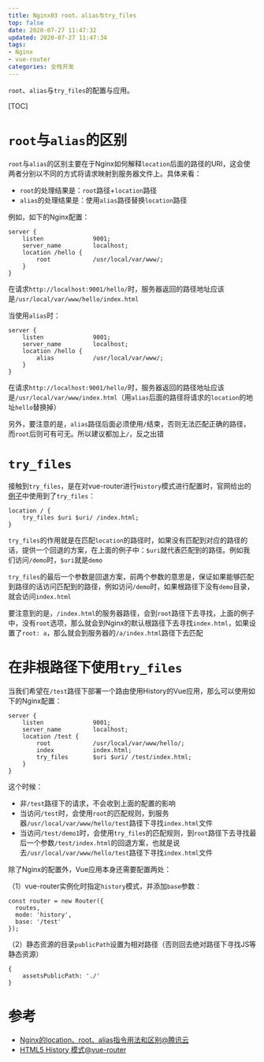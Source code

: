 ```yaml
---
title: Nginx03 root、alias与try_files
top: false
date: 2020-07-27 11:47:32
updated: 2020-07-27 11:47:34
tags:
- Nginx
- vue-router
categories: 全栈开发
---
```


`root`、`alias`与`try_files`的配置与应用。

<!-- more -->

[TOC]

# `root`与`alias`的区别

`root`与`alias`的区别主要在于Nginx如何解释`location`后面的路径的URI，这会使两者分别以不同的方式将请求映射到服务器文件上。具体来看：

- `root`的处理结果是：`root`路径+`location`路径
- `alias`的处理结果是：使用`alias`路径替换`location`路径

例如，如下的Nginx配置：

```NGINX
server {
    listen              9001;
    server_name         localhost;
    location /hello {
        root            /usr/local/var/www/;
    }
}
```

在请求`http://localhost:9001/hello/`时，服务器返回的路径地址应该是`/usr/local/var/www/hello/index.html`

当使用`alias`时：

```NGINX
server {
    listen              9001;
    server_name         localhost;
    location /hello {
        alias           /usr/local/var/www/;
    }
}
```

在请求`http://localhost:9001/hello/`时，服务器返回的路径地址应该是`/usr/local/var/www/index.html`（用`alias`后面的路径将请求的`location`的地址`hello`替换掉）

另外，要注意的是，`alias`路径后面必须使用`/`结束，否则无法匹配正确的路径，而`root`后则可有可无。所以建议都加上`/`，反之出错

# `try_files`

接触到`try_files`，是在对vue-router进行`History`模式进行配置时，官网给出的[例子](https://router.vuejs.org/zh/guide/essentials/history-mode.html#%E5%90%8E%E7%AB%AF%E9%85%8D%E7%BD%AE%E4%BE%8B%E5%AD%90)中使用到了`try_files`：

```NGINX
location / {
    try_files $uri $uri/ /index.html;
}
```

`try_files`的作用就是在匹配`location`的路径时，如果没有匹配到对应的路径的话，提供一个回退的方案，在上面的例子中：`$uri`就代表匹配到的路径。例如我们访问`/demo`时，`$uri`就是`demo`

`try_files`的最后一个参数是回退方案，前两个参数的意思是，保证如果能够匹配到路径的话访问匹配到的路径，例如访问`/demo`时，如果根路径下没有`demo`目录，就会访问`index.html`

要注意到的是，`/index.html`的服务器路径，会到`root`路径下去寻找，上面的例子中，没有`root`选项，那么就会到Nginx的默认根路径下去寻找`index.html`，如果设置了`root: a`，那么就会到服务器的`/a/index.html`路径下去匹配

# 在非根路径下使用`try_files`

当我们希望在`/test`路径下部署一个路由使用History的Vue应用，那么可以使用如下的Nginx配置：

```NGINX
server {
    listen              9001;
    server_name         localhost;
    location /test {
        root            /usr/local/var/www/hello/;
        index           index.html;
        try_files       $uri $uri/ /test/index.html;
    }
}
```

这个时候：

- 非`/test`路径下的请求，不会收到上面的配置的影响
- 当访问`/test`时，会使用`root`的匹配规则，到服务器`/usr/local/var/www/hello/test`路径下寻找`index.html`文件
- 当访问`/test/demo1`时，会使用`try_files`的匹配规则，到`root`路径下去寻找最后一个参数`/test/index.html`的回退方案，也就是说去`/usr/local/var/www/hello/test`路径下寻找`index.html`文件

除了Nginx的配置外，Vue应用本身还需要配置两处：

（1）vue-router实例化时指定`history`模式，并添加`base`参数：

```JS
const router = new Router({
  routes,
  mode: 'history',
  base: '/test'
});
```

（2）静态资源的目录`publicPath`设置为相对路径（否则回去绝对路径下寻找JS等静态资源）

```JS
{
    assetsPublicPath: './'
}
```

# 参考

- [Nginx的location、root、alias指令用法和区别@腾讯云](https://cloud.tencent.com/developer/article/1535615/)
- [HTML5 History 模式@vue-router](https://router.vuejs.org/zh/guide/essentials/history-mode.html#%E5%90%8E%E7%AB%AF%E9%85%8D%E7%BD%AE%E4%BE%8B%E5%AD%90)
